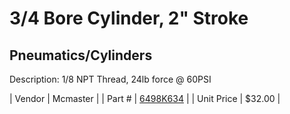 # 3/4 Bore Cylinder, 2" Stroke
## Pneumatics/Cylinders
Description: 	1/8 NPT Thread, 24lb force @ 60PSI 

| Vendor | Mcmaster | 
| Part # | [6498K634](http://www.mcmaster.com/) | 
| Unit Price | $32.00 | 
